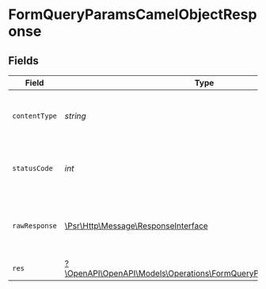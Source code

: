# FormQueryParamsCamelObjectResponse


## Fields

| Field                                                                                                                         | Type                                                                                                                          | Required                                                                                                                      | Description                                                                                                                   |
| ----------------------------------------------------------------------------------------------------------------------------- | ----------------------------------------------------------------------------------------------------------------------------- | ----------------------------------------------------------------------------------------------------------------------------- | ----------------------------------------------------------------------------------------------------------------------------- |
| `contentType`                                                                                                                 | *string*                                                                                                                      | :heavy_check_mark:                                                                                                            | HTTP response content type for this operation                                                                                 |
| `statusCode`                                                                                                                  | *int*                                                                                                                         | :heavy_check_mark:                                                                                                            | HTTP response status code for this operation                                                                                  |
| `rawResponse`                                                                                                                 | [\Psr\Http\Message\ResponseInterface](https://www.php-fig.org/psr/psr-7/#33-psrhttpmessageresponseinterface)                  | :heavy_check_mark:                                                                                                            | Raw HTTP response; suitable for custom response parsing                                                                       |
| `res`                                                                                                                         | [?\OpenAPI\OpenAPI\Models\Operations\FormQueryParamsCamelObjectRes](../../Models/Operations/FormQueryParamsCamelObjectRes.md) | :heavy_minus_sign:                                                                                                            | OK                                                                                                                            |